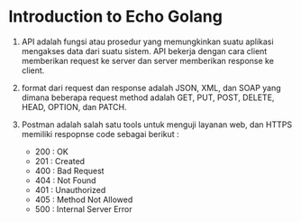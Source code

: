 # Introduction to Echo Golang

1. API adalah fungsi atau prosedur yang memungkinkan suatu aplikasi mengakses data dari suatu sistem. API bekerja dengan cara client memberikan request ke server dan server memberikan response ke client.

2. format dari request dan response adalah JSON, XML, dan SOAP yang dimana beberapa request method adalah GET, PUT, POST, DELETE, HEAD, OPTION, dan PATCH.

3. Postman adalah salah satu tools untuk menguji layanan web, dan HTTPS memiliki respopnse code sebagai berikut :
    - 200 : OK
    - 201 : Created
    - 400 : Bad Request
    - 404 : Not Found
    - 401 : Unauthorized
    - 405 : Method Not Allowed
    - 500 : Internal Server Error